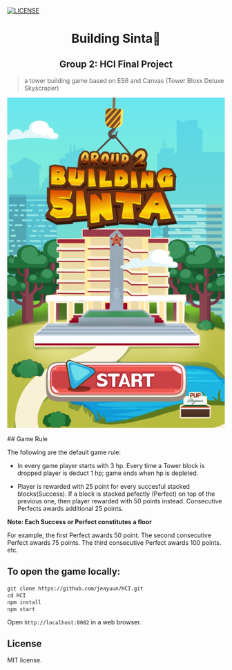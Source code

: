 [![LICENSE](https://img.shields.io/badge/license-MIT-blue.svg)](LICENSE)

<h1 align="center">Building Sinta🍃</h1>
<h2 align="center">Group 2: HCI Final Project</h1>

> a tower building game based on ES6 and Canvas (Tower Bloxx Deluxe Skyscraper)
<p align="center">
  <img src="sneakpeek.png" />
</p>
## Game Rule

The following are the default game rule:

- In every game player starts with 3 hp. Every time a Tower block is dropped player is deduct 1 hp; game ends when hp is depleted.

- Player is rewarded with 25 point for every succesful stacked blocks(Success). If a block is stacked pefectly (Perfect) on top of the previous one, then player
rewarded with 50 points instead. Consecutive Perfects awards additional 25 points.

**Note: Each Success or Perfect constitutes a floor**

  For example, the first Perfect awards 50 point. The second consecutive Perfect awards 75 points.
 The third consecutive Perfect awards 100 points.  etc.


## To open the game locally:

```
git clone https://github.com/jeayuun/HCI.git
cd HCI
npm install
npm start
```
Open `http://localhost:8082` in a web browser.

## License

MIT license.
